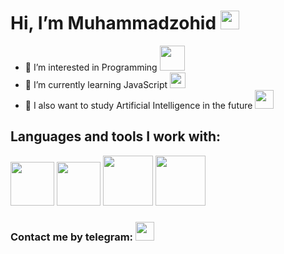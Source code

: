 # Hi, I’m Muhammadzohid <img src="https://media.giphy.com/media/hvRJCLFzcasrR4ia7z/giphy.gif" width="30px">
- 👀 I’m interested in Programming <img src="https://banner2.cleanpng.com/20180203/dxq/kisspng-computer-programming-programmer-icon-design-softwa-coder-png-transparent-image-5a756d899b30b0.5759607015176451936357.jpg" width="40px">
- 🌱 I’m currently learning JavaScript <img src="https://upload.wikimedia.org/wikipedia/commons/6/6a/JavaScript-logo.png" width="25px">
- 🤖 I also want to study Artificial Intelligence in the future <img src="https://cdn-icons-png.flaticon.com/512/8593/8593325.png" width="30px">
## Languages ​​and tools I work with:
<code><img src="https://brandslogos.com/wp-content/uploads/images/large/html-logo-black-and-white.png" width="70px"></code>
<code><img src="https://brandslogos.com/wp-content/uploads/images/large/css-logo-black-and-white.png" width="70px"></code>
<code><img src="https://www.pngitem.com/pimgs/m/27-278312_bootstrap-bootstrap-logo-black-and-white-hd-png.png" width="80px"></code>
<code><img src="https://w7.pngwing.com/pngs/146/420/png-transparent-js-logo-logos-logos-and-brands-icon.png" width="80px"></code>
<br>
### Contact me by telegram: <a href="https://t.me/muhammadzohid_11"><img src="https://w7.pngwing.com/pngs/284/690/png-transparent-telegram-logo-computer-icons-telegram-logo-blue-angle-triangle-thumbnail.png" width="30px"></a>
<!---
MuhammadzohidLatifjonov/MuhammadzohidLatifjonov is a ✨ special ✨ repository because its `README.md` (this file) appears on your GitHub profile.
You can click the Preview link to take a look at your changes.
--->
